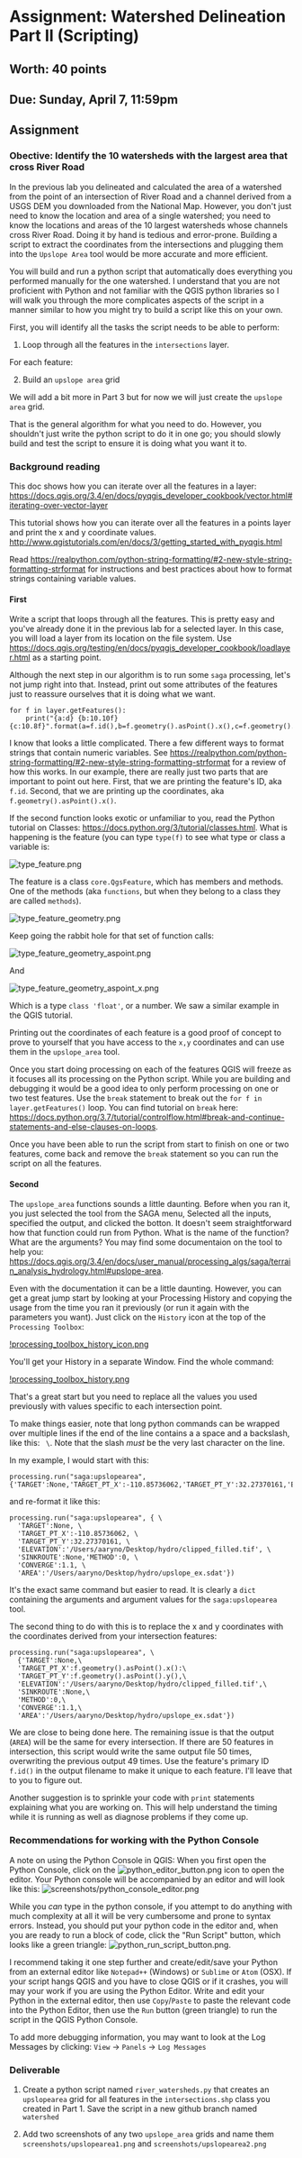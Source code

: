 # Assignment: Watershed Delineation Part II (Scripting)
## Worth: 40 points
## Due: Sunday, April 7, 11:59pm

## Assignment

### Obective: Identify the 10 watersheds with the largest area that cross River Road

In the previous lab you delineated and calculated the area of a watershed from the point of an intersection of River Road 
and a channel derived from a USGS DEM you downloaded from the National Map. However, you don't just need to know the 
location and area of a single watershed; you need to know the locations and areas of the 10 largest watersheds whose 
channels cross River Road. Doing it by hand is tedious and error-prone. Building a script to extract the coordinates
from the intersections and plugging them into the `Upslope Area` tool would be more accurate and more efficient. 

You will build and run a python script that automatically does everything you performed manually for the one watershed. 
I understand that you are not proficient with Python and not familiar with the QGIS python libraries so I will walk
you through the more complicates aspects of the script in a manner similar to how you might try to build a script like
this on your own.

First, you will identify all the tasks the script needs to be able to perform:
1) Loop through all the features in the `intersections` layer. 

For each feature:

2) Build an `upslope area` grid

We will add a bit more in Part 3 but for now we will just create the `upslope area` grid.

That is the general algorithm for what you need to do. However, you shouldn't just write the python script to do it
in one go; you should slowly build and test the script to ensure it is doing what you want it to.

### Background reading
This doc shows how you can iterate over all the features in a layer:
https://docs.qgis.org/3.4/en/docs/pyqgis_developer_cookbook/vector.html#iterating-over-vector-layer

This tutorial shows how you can iterate over all the features in a points layer and print the x and y coordinate values. 
http://www.qgistutorials.com/en/docs/3/getting_started_with_pyqgis.html

Read https://realpython.com/python-string-formatting/#2-new-style-string-formatting-strformat for instructions and best practices about how to format strings containing variable values.

#### First
Write a script that loops through all the features. This is pretty easy and you've already done it in the previous
lab for a selected layer. In this case, you will load a layer from its location on
the file system. Use https://docs.qgis.org/testing/en/docs/pyqgis_developer_cookbook/loadlayer.html as a starting point. 

Although the next step in our algorithm is to run some `saga` processing,
let's not jump right into that. Instead, print out some attributes of the features just to reassure ourselves that
it is doing what we want.

```
for f in layer.getFeatures():
    print("{a:d} {b:10.10f} {c:10.8f}".format(a=f.id(),b=f.geometry().asPoint().x(),c=f.geometry().asPoint().y())
```
I know that looks a little complicated. There a few different ways to format strings that contain numeric variables. See 
https://realpython.com/python-string-formatting/#2-new-style-string-formatting-strformat for a review of how this works.
In our example, there are really just two parts that are important to point out here. First, that we are printing the
feature's ID, aka `f.id`. Second, that we are printing up the coordinates, aka `f.geometry().asPoint().x()`.

If the second function looks exotic or unfamiliar to you, read the Python tutorial on Classes: https://docs.python.org/3/tutorial/classes.html. 
What is happening is the feature (you can type `type(f)` to see what type or class a variable is:

![type_feature.png](screenshots/type_feature.png)

The feature is a class `core.QgsFeature`, which has members and methods. One of the methods (aka `functions`, but when they 
belong to a class they are called `methods`). 

![type_feature_geometry.png](screenshots/type_feature_geometry.png)

Keep going the rabbit hole for that set of function calls:

![type_feature_geometry_aspoint.png](screenshots/type_feature_geometry_aspoint.png)

And

![type_feature_geometry_aspoint_x.png](screenshots/type_feature_geometry_aspoint_x.png)

Which is a type `class 'float'`, or a number. We saw a similar example in the QGIS tutorial.

Printing out the coordinates of each feature is a good proof of concept to prove to yourself that you have access to
the `x,y` coordinates and can use them in the `upslope_area` tool.

Once you start doing processing on each of the features QGIS will freeze as it focuses all its processing on the
Python script. While you are building and debugging it would be a good idea to only perform processing on one or two
test features. Use the `break` statement to break out the `for f in layer.getFeatures()` loop. You can find tutorial on 
`break` here: https://docs.python.org/3.7/tutorial/controlflow.html#break-and-continue-statements-and-else-clauses-on-loops. 

Once you have been able to run the script from start to finish on one or two features, come back and remove the `break`
statement so you can run the script on all the features.

#### Second
The `upslope_area` functions sounds a little daunting. Before when you ran it, you just selected the tool from the
SAGA menu, Selected all the inputs, specified the output, and clicked the botton. It doesn't seem straightforward
how that function could run from Python. What is the name of the function? What are the arguments? You may find
some documentaion on the tool to help you: https://docs.qgis.org/3.4/en/docs/user_manual/processing_algs/saga/terrain_analysis_hydrology.html#upslope-area.

Even with the documentation it can be a little daunting. However, you can get a great jump start by looking at your
Processing History and copying the usage from the time you ran it previously (or run it again with the parameters you want). Just click on the `History` icon at the top of the `Processing Toolbox`:

[!processing_toolbox_history_icon.png](screenshots/processing_toolbox_history_icon.png)

You'll get your History in a separate Window. Find the whole command:

[!processing_toolbox_history.png](screenshots/processing_toolbox_history.png)

That's a great start but you need to replace all the values you used previously with values specific to each intersection
point.

To make things easier, note that long python commands can be wrapped over multiple lines if the end of the line contains a
a space and a backslash, like this: ` \`. Note that the slash _must_ be the very last character on the line.

In my example, I would start with this:

```
processing.run("saga:upslopearea", {'TARGET':None,'TARGET_PT_X':-110.85736062,'TARGET_PT_Y':32.27370161,'ELEVATION':'/Users/aaryno/Desktop/hydro/clipped_filled.tif','SINKROUTE':None,'METHOD':0,'CONVERGE':1.1,'AREA':'/Users/aaryno/Desktop/hydro/upslope_ex.sdat'})
```

and re-format it like this:
```
processing.run("saga:upslopearea", { \
  'TARGET':None, \
  'TARGET_PT_X':-110.85736062, \
  'TARGET_PT_Y':32.27370161, \
  'ELEVATION':'/Users/aaryno/Desktop/hydro/clipped_filled.tif', \
  'SINKROUTE':None,'METHOD':0, \
  'CONVERGE':1.1, \
  'AREA':'/Users/aaryno/Desktop/hydro/upslope_ex.sdat'}) 
```

It's the exact same command but easier to read. It is clearly a `dict` containing the arguments and argument values for the
`saga:upslopearea` tool.

The second thing to do with this is to replace the x and y coordinates with the coordinates derived from your intersection 
features:
```
processing.run("saga:upslopearea", \
  {'TARGET':None,\
  'TARGET_PT_X':f.geometry().asPoint().x():\
  'TARGET_PT_Y':f.geometry().asPoint().y(),\
  'ELEVATION':'/Users/aaryno/Desktop/hydro/clipped_filled.tif',\
  'SINKROUTE':None,\
  'METHOD':0,\
  'CONVERGE':1.1,\
  'AREA':'/Users/aaryno/Desktop/hydro/upslope_ex.sdat'}) 
```   

We are close to being done here. The remaining issue is that the output (`AREA`) will be the same for every intersection. 
If there are 50 features in intersection, this script would write the same output file 50 times, overwriting the previous
output 49 times. Use the feature's primary ID `f.id()` in the output filename to make it unique to each feature. I'll
leave that to you to figure out.

Another suggestion is to sprinkle your code with `print` statements explaining what you are working on. This will help 
understand the timing while it is running as well as diagnose problems if they come up.

### Recommendations for working with the Python Console

A note on using the Python Console in QGIS: When you first open the Python Console, click on the 
![python_editor_button.png](screenshots/python_editor_button.png) icon to open the editor. Your Python console will be accompanied by an 
editor and will look like this:
![screenshots/python_console_editor.png](python_console_editor.png)

While you _can_ type in the python console, if you attempt to do anything with much complexity at all it will be
very cumbersome and prone to syntax errors. Instead, you should put your python code in the editor and, when you are 
ready to run a block of code, click the "Run Script" button, which looks like a green triangle: 
![python_run_script_button.png](python_run_script_button.png).

I recommend taking it one step further and create/edit/save your Python from an external editor like `Notepad++` 
(Windows) or `Sublime` or `Atom` (OSX). If your script hangs QGIS and you have to close QGIS or if it crashes, you 
will may your work if you are using the Python Editor. Write and edit your Python in the external editor, then use
`Copy`/`Paste` to paste the relevant code into the Python Editor, then use the `Run` button (green triangle) to run the
script in the QGIS Python Console.

To add more debugging information, you may want to look at the Log Messages by clicking:  `View` -> `Panels` -> `Log Messages`

### Deliverable

1. Create a python script named `river_watersheds.py` that creates an `upslopearea` grid for all features in the `intersections.shp` class you created in Part 1. Save the script in a new github branch named `watershed`

2. Add two screenshots of any two `upslope_area` grids and name them `screenshots/upslopearea1.png` and  `screenshots/upslopearea2.png`
